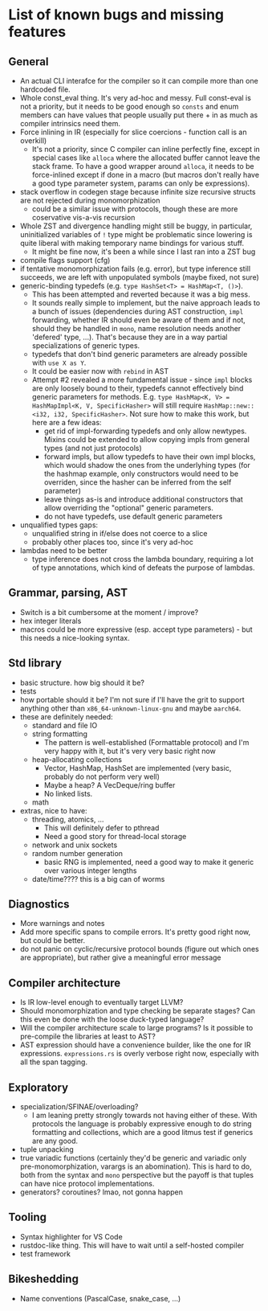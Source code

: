 # List of known bugs and missing features

## General

- An actual CLI interafce for the compiler so it can compile more than one hardcoded file.
- Whole const_eval thing. It's very ad-hoc and messy. Full const-eval is not a priority, but it needs to be good enough
  so `consts` and enum members can have values that people usually put there + in as much as compiler intrinsics need them. 
- Force inlining in IR (especially for slice coercions - function call is an overkill)
    - It's not a priority, since C compiler can inline perfectly fine, except in special cases like `alloca` where the allocated buffer cannot leave the stack frame. To have a good wrapper around `alloca`, it needs to be force-inlined except if done in a macro (but macros don't really have a good type parameter system, params can only be expressions).
- stack overflow in codegen stage because infinite size recursive structs are not rejected during monomorphization
    - could be a similar issue with protocols, though these are more coservative vis-a-vis recursion
- Whole ZST and divergence handling might still be buggy, in particular, uninitialized variables of `!` type might be problematic since lowering is quite liberal with making temporary name bindings for various stuff.
    - It might be fine now, it's been a while since I last ran into a ZST bug
- compile flags support (cfg)
- if tentative monomorphization fails (e.g. error), but type inference still succeeds, we are left with unpopulated symbols (maybe fixed, not sure)
- generic-binding typedefs (e.g. `type HashSet<T> = HashMap<T, ()>`). 
  - This has been attempted and reverted because it was a big mess.
  - It sounds really simple to implement, but the naive approach leads to a bunch of issues (dependencies during AST construction, `impl` forwarding, whether IR should even be aware of them and if not, should they be handled in `mono`, name resolution needs another 'defered' type, ...). That's because they are in a way partial specializations of generic types.
  - typedefs that don't bind generic parameters are already possible with `use X as Y`.
  - It could be easier now with `rebind` in AST 
  - Attempt #2 revealed a more fundamental issue - since `impl` blocks are only loosely bound to their, typedefs cannot effectively bind generic parameters for methods. E.g. `type HashMap<K, V> = HashMapImpl<K, V, SpecificHasher>` will still require `HashMap::new::<i32, i32, SpecificHasher>`. Not sure how to make this work, but here are a few ideas:
    - get rid of impl-forwarding typedefs and only allow newtypes. Mixins could be extended to allow copying impls from general types (and not just protocols)
    - forward impls, but allow typedefs to have their own impl blocks, which would shadow the ones from the underlyhing types (for the hashmap example, only constructors would need to be overriden, since the hasher can be inferred from the self parameter)
    - leave things as-is and introduce additional constructors that allow overriding the "optional" generic parameters.
    - do not have typedefs, use default generic parameters
- unqualified types gaps:
  - unqualified string in if/else does not coerce to a slice
  - probably other places too, since it's very ad-hoc
- lambdas need to be better
  - type inference does not cross the lambda boundary, requiring a lot of type annotations, which 
    kind of defeats the purpose of lambdas.

## Grammar, parsing, AST

- Switch is a bit cumbersome at the moment / improve?
- hex integer literals
- macros could be more expressive (esp. accept type parameters) - but this needs a nice-looking syntax.


## Std library

- basic structure. how big should it be?
- tests
- how portable should it be? I'm not sure if I'll have the grit to support anything other than `x86_64-unknown-linux-gnu` and maybe `aarch64`.
- these are definitely needed:
  - standard and file IO
  - string formatting
    - The pattern is well-established (Formattable protocol) and I'm very happy with it,
      but it's very very basic right now
  - heap-allocating collections
    - Vector, HashMap, HashSet are implemented (very basic, probably do not perform very well)
    - Maybe a heap? A VecDeque/ring buffer
    - No linked lists.
  - math
- extras, nice to have:
  - threading, atomics, ...
    - This will definitely defer to pthread
    - Need a good story for thread-local storage
  - network and unix sockets
  - random number generation
    - basic RNG is implemented, need a good way to make it generic over various integer lengths
  - date/time???? this is a big can of worms

## Diagnostics

- More warnings and notes
- Add more specific spans to compile errors. It's pretty good right now, but could be better.
- do not panic on cyclic/recursive protocol bounds (figure out which ones are appropriate), but rather give a meaningful error message

## Compiler architecture

- Is IR low-level enough to eventually target LLVM?
- Should monomorphization and type checking be separate stages? Can this even be done with the loose duck-typed language?
- Will the compiler architecture scale to large programs? Is it possible to pre-compile the libraries at least to AST?
- AST expression should have a convenience builder, like the one for IR expressions. `expressions.rs` is overly verbose right now, especially with all the span tagging.

## Exploratory

- specialization/SFINAE/overloading?
  - I am leaning pretty strongly towards not having either of these. With protocols the language 
    is probably expressive enough to do string formatting and collections, which are a good litmus test if generics are any good.
- tuple unpacking 
- true variadic functions (certainly they'd be generic and variadic only pre-monomorphization, varargs is an abomination). This is hard to do, both from the syntax and `mono` perspective but the payoff is that tuples can have nice protocol implementations.
- generators? coroutines? lmao, not gonna happen
     

## Tooling

- Syntax highlighter for VS Code
- rustdoc-like thing. This will have to wait until a self-hosted compiler
- test framework


## Bikeshedding

- Name conventions (PascalCase, snake_case, ...)
